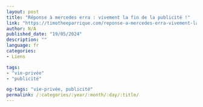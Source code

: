```yaml
---
layout: post
title: "Réponse à mercedes erra : vivement la fin de la publicité !"
link: "https://timotheeparrique.com/reponse-a-mercedes-erra-vivement-la-fin-de-la-publicite"
author: N/A
published_date: "19/05/2024"
description: ""
language: fr
categories:
- Liens

tags:
- "vie-privée"
- "publicité"

og-tags: "vie-privée, publicité"
permalink: /:categories/:year/:month/:day/:title/
---
```

